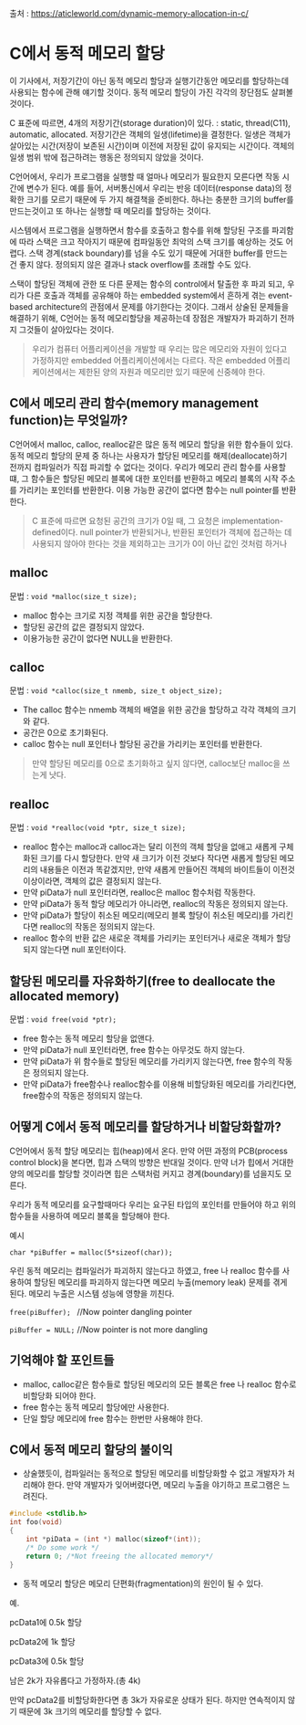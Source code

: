 출처 : https://aticleworld.com/dynamic-memory-allocation-in-c/

# C에서 동적 메모리 할당

이 기사에서, 저장기간이 아닌 동적 메모리 할당과 실행기간동안 메모리를 할당하는데 사용되는 함수에 관해 얘기할 것이다. 동적 메모리 할당이 가진 각각의 장단점도 살펴볼 것이다.



C 표준에 따르면, 4개의 저장기간(storage duration)이 있다. : static, thread(C11), automatic, allocated. 저장기간은 객체의 일생(lifetime)을 결정한다. 일생은 객체가 살아있는 시간(저장이 보존된 시간)이며 이전에 저장된 값이 유지되는 시간이다. 객체의 일생 범위 밖에 접근하려는 행동은 정의되지 않았을 것이다.



 C언어에서, 우리가 프로그램을 실행할 때 얼마나 메모리가 필요한지 모른다면 작동 시간에 변수가 된다. 예를 들어, 서버통신에서 우리는 반응 데이터(response data)의 정확한 크기를 모르기 때문에 두 가지 해결책을 준비한다. 하나는 충분한 크기의 buffer를 만드는것이고 또 하나는 실행할 때 메모리를 할당하는 것이다.



시스템에서 프로그램을 실행하면서 함수를 호출하고 함수를 위해 할당된 구조를 파괴함에 따라 스택은 크고 작아지기 때문에 컴파일동안 최악의 스택 크기를 예상하는 것도 어렵다. 스택 경계(stack boundary)를 넘을 수도 있기 때문에 거대한 buffer를 만드는 건 좋지 않다. 정의되지 않은 결과나 stack overflow를 초래할 수도 있다.



 스택이 할당된 객체에 관한 또 다른 문제는 함수의 control에서 탈출한 후 파괴 되고, 우리가 다른 호출과 객체를 공유해야 하는 embedded system에서 흔하게 겪는 event-based architecture의 관점에서 문제를 야기한다는 것이다. 그래서 상술된 문제들을 해결하기 위해, C언어는 동적 메모리할당을 제공하는데 장점은 개발자가 파괴하기 전까지 그것들이 살아있다는 것이다.



> 우리가 컴퓨터 어플리케이션을 개발할 때 우리는 많은 메모리와 자원이 있다고 가정하지만 embedded 어플리케이션에서는 다르다. 작은 embedded 어플리케이션에서는 제한된 양의 자원과 메모리만 있기 때문에 신중헤야 한다.



## C에서 메모리 관리 함수(memory management function)는 무엇일까?

C언어에서 malloc, calloc, realloc같은 많은 동적 메모리 할당을 위한 함수들이 있다. 동적 메모리 할당의 문제 중 하나는 사용자가 할당된 메모리를 해제(deallocate)하기 전까지 컴파일러가 직접 파괴할 수 없다는 것이다. 우리가 메모리 관리 함수를 사용할 떄,  그 함수들은 할당된 메모리 블록에 대한 포인터를 반환하고 메모리 블록의 시작 주소를 가리키는 포인터를 반환한다. 이용 가능한 공간이 없다면 함수는 null pointer를 반환한다. 

> C 표준에 따르면 요청된 공간의 크기가 0일 때, 그 요청은 implementation-defined이다. null pointer가 반환되거나, 반환된 포인터가 객체에 접근하는 데 사용되지 않아야 한다는 것을 제외하고는 크기가 0이 아닌 값인 것처럼 하거나



## malloc

문법 : `void *malloc(size_t size);`

- malloc 함수는 크기로 지정 객체를 위한 공간을 할당한다.
- 할당된 공간의 값은 결정되지 않았다.
- 이용가능한 공간이 없다면 NULL을 반환한다.



## calloc 

문법 : `void *calloc(size_t nmemb, size_t object_size);`

- The calloc 함수는 nmemb 객체의 배열을 위한 공간을 할당하고 각각 객체의 크기와 같다.
- 공간은 0으로 초기화된다.
- calloc 함수는 null 포인터나 할당된 공간을 가리키는 포인터를 반환한다.



> 만약 할당된 메모리를 0으로 초기화하고 싶지 않다면, calloc보단 malloc을 쓰는게 낫다.



## realloc

문법 : `void *realloc(void *ptr, size_t size);`

- realloc 함수는 malloc과 calloc과는 달리 이전의 객체 할당을 없애고 새롭게 구체화된 크기를 다시 할당한다. 만약 새 크기가 이전 것보다 작다면 새롭게 할당된 메모리의 내용들은 이전과 똑같겠지만, 만약 새롭게 만들어진 객체의 바이트들이 이전것 이상이라면, 객체의 값은 결정되지 않는다.
- 만약 piData가 null 포인터라면, realloc은 malloc 함수처럼 작동한다.
- 만약 piData가 동적 할당 메모리가 아니라면, realloc의 작동은 정의되지 않는다.
- 만약 piData가 할당이 취소된 메모리(메모리 블록 할당이 취소된 메모리)를 가리킨다면 realloc의 작동은 정의되지 않는다.
- realloc 함수의 반환 값은 새로운 객체를 가리키는 포인터거나 새로운 객체가 할당되지 않는다면 null 포인터이다.



## 할당된 메모리를 자유화하기(free to deallocate the allocated memory)

문법 : `void free(void *ptr);`

- free 함수는 동적 메모리 할당을 없앤다.
- 만약 piData가 null 포인터라면, free 함수는 아무것도 하지 않는다.
- 만약 piData가 위 함수들로 할당된 메모리를 가리키지 않는다면, free 함수의 작동은 정의되지 않는다.
- 만약 piData가 free함수나 realloc함수를 이용해 비할당화된 메모리를 가리킨다면, free함수의 작동은 정의되지 않는다.



## 어떻게 C에서 동적 메모리를 할당하거나 비할당화할까? 

C언어에서 동적 할당 메모리는 힙(heap)에서 온다. 만약 어떤 과정의 PCB(process control block)을 본다면, 힙과 스택의 방향은 반대일 것이다. 만약 너가 힙에서 거대한 양의 메모리를 할당할 것이라면 힙은 스택처럼 커지고 경계(boundary)를 넘을지도 모른다.



우리가 동적 메모리를 요구할때마다 우리는 요구된 타입의 포인터를 만들어야 하고 위의 함수들을 사용하여 메모리 블록을 할당해야 한다.



예시

`char *piBuffer = malloc(5*sizeof(char));`

우린 동적 메모리는 컴파일러가 파괴하지 않는다고 하였고, free 나 realloc 함수를 사용하여 할당된 메모리를 파괴하지 않는다면  메모리 누출(memory leak) 문제를 겪게 된다. 메모리 누출은 시스템 성능에 영향을 끼친다.

`free(piBuffer); ` //Now pointer dangling pointer

`piBuffer = NULL;` //Now pointer is not more dangling



## 기억해야 할 포인트들

- malloc, calloc같은 함수들로 할당된 메모리의 모든 블록은 free 나 realloc 함수로 비할당화 되어야 한다.
- free 함수는 동적 메모리 할당에만 사용한다.
- 단일 할당 메모리에 free 함수는 한번만 사용해야 한다.



## C에서 동적 메모리 할당의 불이익

- 상술했듯이, 컴파일러는 동적으로 할당된 메모리를 비할당화할 수 없고 개발자가 처리해야 한다. 만약 개발자가 잊어버렸다면, 메모리 누출을 야기하고 프로그램은 느려진다.



```c
#include <stdlib.h>
int foo(void)
{
    int *piData = (int *) malloc(sizeof*(int));
    /* Do some work */
    return 0; /*Not freeing the allocated memory*/
}
```

- 동적 메모리 할당은 메모리 단편화(fragmentation)의 원인이 될 수 있다.



예.

pcData1에 0.5k 할당 

pcData2에 1k 할당

pcData3에 0.5k 할당

남은 2k가 자유롭다고 가정하자.(총 4k)

만약 pcData2를 비할당화한다면 총 3k가 자유로운 상태가 된다. 하지만 연속적이지 않기 때문에 3k 크기의 메모리를 할당할 수 없다.